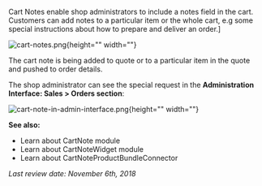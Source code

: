 Cart Notes enable shop administrators to include a notes field in the cart. Customers can add notes to a particular item or the whole cart, e.g some special instructions about how to prepare and deliver an order.]

![cart-notes.png](https://cdn.document360.io/9fafa0d5-d76f-40c5-8b02-ab9515d3e879/Images/Documentation/cart-notes.png){height="" width=""}

The cart note is being added to quote or to a particular item in the quote and pushed to order details.

The shop administrator can see the special request in the **Administration Interface: Sales > Orders section**:

![cart-note-in-admin-interface.png](https://cdn.document360.io/9fafa0d5-d76f-40c5-8b02-ab9515d3e879/Images/Documentation/cart-note-in-admin-interface.png){height="" width=""}

**See also:**

* Learn about CartNote module
* Learn about CartNoteWidget module
* Learn about CartNoteProductBundleConnector

_Last review date: November 6th, 2018_ <!-- by Oksana Karasyova -->
